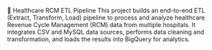 🏥 Healthcare RCM ETL Pipeline
This project builds an end-to-end ETL (Extract, Transform, Load) pipeline to process and analyze healthcare Revenue Cycle Management (RCM) data from multiple hospitals. It integrates CSV and MySQL data sources, performs data cleaning and transformation, and loads the results into BigQuery for analytics.


